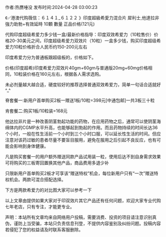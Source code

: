 <p>作者:热赝唾没 发布时间:2024-04-28 03:00:23</p>
<p>《✅港澳代购薇信：６１４１_６１２２ 》印度超級希愛力混合片 犀利士,他達拉非 強力助勃+有效延時 10顆 數量 正品价格(121元) </p>
									<p>代购印度超级希爱力多少钱一盒/最新价格指导：印度双效希爱力（10粒售价）价格20-30美元之间，印度超级希爱力双效片（10粒）一盒多少钱，购买印度超级希爱力10粒价格折合人民币约150-200元左右</p><p>印度希爱力分为普通板跟超级板的，价格如下。</p><p>价格(印度超希)印度希爱力双效片40gm+60gm与普通版20mg+60mg价格相同，10粒装价格在160元左右，根据各人需求选购。</p><p>未必剂量越大越合适，硬度较好的推荐选择普通双效希爱力，简单一句话合适就好^_^</p><p>脊套餐一:新用户首单购买2板一赠送1板/10粒=398元[中通包邮]一共3板三十粒</p><p>肯套餐二:购买1板/10粒装=168元</p><p></p><p>他达拉非片是一种改善阴茎勃起功能的药物，在应用药物之后，通常可以使阴茎海绵体内的CGMP水平升高，也能够起到勃起的作用。而且药物持续的时间长达36个小时，一般在性生活前一个小时到三个小时口服，可以延长性生活的时间。但应注意对该药过敏的患者尽量不要盲目服用，避免在服用之后引起不良反应，也有可能会影响到身体健康。</p><p>凡是购买套餐一的用户额外赠送同款产品试用装一粒，使用后达不到自身需求效果可将购买的三板寄回置换其他产品，商品费用多退少补</p><p>只限新用户首单购买2板才可享该“赠送特权”机会，每位新用户只有“一次”赠送特权机会。两款可混合搭配选择。</p><p>下方是两款希爱力的对比图大家可以参考一下</p><p></p><p>以上文章由提供如果大家对于印双效片其它产品还有任何问题，欢迎大家专业代购七年老店，只有专注，才能更专业。</p>				声明：本站所有文章均来自网络用户投稿，需要消费、投资的项目请注意识别真伪，谨防上当受骗，本站只负责信息刊登，不提供内容鉴别及纠纷问题。投稿内容若侵犯了您的权益请及时联系客服删除。				
